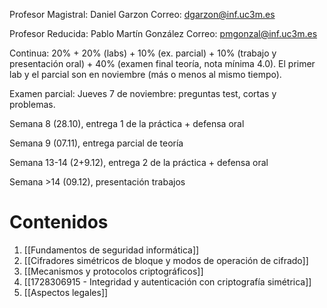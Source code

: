 Profesor Magistral: Daniel Garzon
Correo: [dgarzon@inf.uc3m.es](mailto:dgarzon@inf.uc3m.es)

Profesor Reducida: Pablo Martín González
Correo: pmgonzal@inf.uc3m.es

Continua: 20% + 20% (labs) + 10% (ex. parcial) + 10% (trabajo y presentación oral) + 40% (examen final teoría, nota mínima 4.0). El primer lab y el parcial son en noviembre (más o menos al mismo tiempo).

Examen parcial: Jueves 7 de noviembre: preguntas test, cortas y problemas.

Semana 8 (28.10), entrega 1 de la práctica + defensa oral

Semana 9 (07.11), entrega parcial de teoría

Semana 13-14 (2+9.12), entrega 2 de la práctica + defensa oral

Semana >14 (09.12), presentación trabajos

# Contenidos

1. [[Fundamentos de seguridad informática]]
2. [[Cifradores simétricos de bloque y modos de operación de cifrado]] 
3. [[Mecanismos y protocolos criptográficos]]
4. [[1728306915 - Integridad y autenticación con criptografía simétrica]]
5. [[Aspectos legales]]


